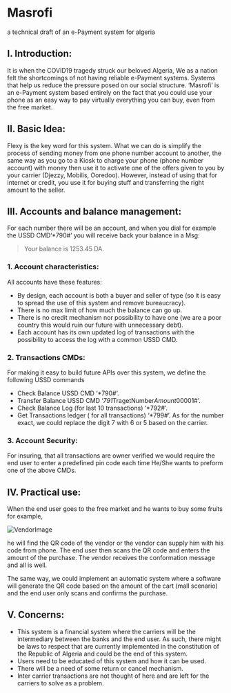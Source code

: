 # Masrofi
a technical draft of an e-Payment system for algeria

## I. Introduction:
It is when the COVID19 tragedy struck our beloved Algeria, We as a nation felt the shortcomings of not having reliable e-Payment systems. Systems that help us reduce the pressure posed on our social structure.
‘Masrofi’ is an e-Payment system based entirely on the fact that you could use your phone as an easy way to pay virtually everything you can buy, even from the free market.
## II.	Basic Idea:
Flexy is the key word for this system. What we can do is simplify the process of sending money from one phone number account to another, the same way as you go to a Kiosk to charge your phone (phone number account) with money then use it to activate one of the offers given to you by your carrier (Djezzy, Mobilis, Ooredoo). However, instead of using that for internet or credit, you use it for buying stuff and transferring the right amount to the seller.
## III. Accounts and balance management:
For each number there will be an account, and when you dial for example the USSD CMD‘*790#’ you will receive back your balance in a Msg:

> Your balance is 1253.45 DA.

   ### 1. Account characteristics:
All accounts have these features:

*	 By design, each account is both a buyer and seller of type (so it is easy to spread the use of this system and remove bureaucracy).
*	 There is no max limit of how much the balance can go up.
*	 There is no credit mechanism nor possibility to have one (we are a poor country this would ruin our future with unnecessary debt).
*	 Each account has its own updated log of transactions with the possibility to access the log with a common USSD CMD.

   ### 2. Transactions CMDs:
For making it easy to build future APIs over this system, we define the following USSD commands
*	 Check Balance USSD CMD ‘*790#’.
*	 Transfer Balance USSD CMD ‘*791*TragetNumber*Amount*00001#’.
*	 Check Balance Log (for last 10 transactions) ‘*792#’.
*	 Get Transactions ledger ( for all transactions) ‘*799#’.
As for the number exact, we could replace the digit 7 with 6 or 5 based on the carrier.

   ### 3. Account Security:
   
For insuring, that all transactions are owner verified we would require the end user to enter a predefined pin code each time He/She wants to preform one of the above CMDs.

## IV.	Practical use:
When the end user goes to the free market and he wants to buy some fruits for example, 

![VendorImage](/VendorImage.jpg)

he will find the QR code of the vendor or the vendor can supply him with his code from phone. The end user then scans the QR code and enters the amount of the purchase. The vendor receives the conformation message and all is well.     
 
The same way, we could implement an automatic system where a software will generate the QR code based on the amount of the cart (mall scenario) and the end user only scans and confirms the purchase.
## V. Concerns:
   *	This system is a financial system where the carriers will be the intermediary between the banks and the end user. As such, there might be laws to respect that are currently implemented in the constitution of the Republic of Algeria and could be the end of this system. 
   *	Users need to be educated of this system and how it can be used.
   *	There will be a need of some return or cancel mechanism.
   *	Inter carrier transactions are not thought of here and are left for the carriers to solve as a problem.
